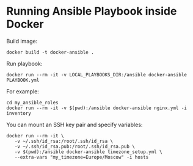 # Running Ansible Playbook inside Docker

Build image:

```docker build -t docker-ansible .```

Run playbook:

```docker run --rm -it -v LOCAL_PLAYBOOKS_DIR:/ansible docker-ansible PLAYBOOK.yml```

For example:

```
cd my_ansible_roles
docker run --rm -it -v $(pwd):/ansible docker-ansible nginx.yml -i inventory
```

You can mount an SSH key pair and specify variables:

```
docker run --rm -it \
   -v ~/.ssh/id_rsa:/root/.ssh/id_rsa \
   -v ~/.ssh/id_rsa.pub:/root/.ssh/id_rsa.pub \
   -v $(pwd):/ansible docker-ansible timezone_setup.yml \
   --extra-vars "my_timezone=Europe/Moscow" -i hosts
```

